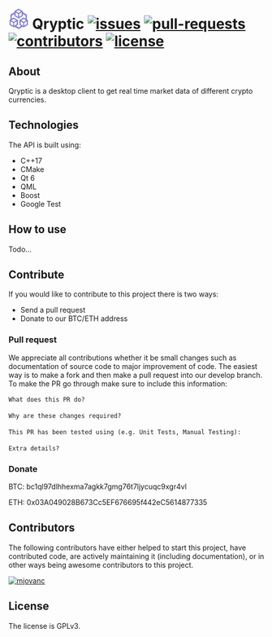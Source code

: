 # <img src="qryptic_square_logo.png" alt="Qryptic" width="40" height="40" /> Qryptic [![issues](https://img.shields.io/github/issues/qryptic/qryptic.svg)](https://github.com/qryptic/qryptic/issues) [![pull-requests](https://img.shields.io/github/issues-pr/qryptic/qryptic.svg)](https://github.com/qryptic/qryptic/pulls) [![contributors](https://img.shields.io/github/contributors/qryptic/qryptic.svg)](https://github.com/qryptic/qryptic/graphs/contributors) [![license](https://img.shields.io/github/license/qryptic/qryptic.svg)](https://github.com/qryptic/qryptic/blob/main/LICENSEs)

## About
Qryptic is a desktop client to get real time market data of different crypto currencies.

## Technologies

The API is built using:

- C++17
- CMake
- Qt 6
- QML
- Boost
- Google Test

## How to use

Todo...

## Contribute

If you would like to contribute to this project there is two ways:

- Send a pull request
- Donate to our BTC/ETH address

### Pull request

We appreciate all contributions whether it be small changes such as documentation of source code to major improvement of code. The easiest way is to make a fork and then make a pull request into our develop branch. To make the PR go through make sure to include this information:

```
What does this PR do?

Why are these changes required?

This PR has been tested using (e.g. Unit Tests, Manual Testing):

Extra details?
```

### Donate

BTC: bc1ql97dlhhexma7agkk7gmg76t7ljycuqc9xgr4vl

ETH: 0x03A049028B673Cc5EF676695f442eC5614877335

## Contributors

The following contributors have either helped to start this project, have contributed
code, are actively maintaining it (including documentation), or in other ways
being awesome contributors to this project.

[<img src="https://github.com/mjovanc.png?size=72" alt="mjovanc" width="72">](https://github.com/mjovanc)

## License

The license is GPLv3.
